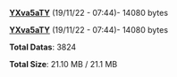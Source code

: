 [**YXva5aTY**](/data/YXva5aTY.txt) (19/11/22 - 07:44)- 14080 bytes

[**YXva5aTY**](/data/YXva5aTY.txt) (19/11/22 - 07:44)- 14080 bytes

**Total Datas**: 3824

**Total Size**: 21.10 MB / 21.1 MB